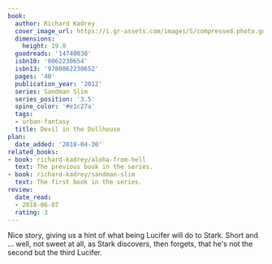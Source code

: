 ```yaml
---
book:
  author: Richard Kadrey
  cover_image_url: https://i.gr-assets.com/images/S/compressed.photo.goodreads.com/books/1338323949l/14740038._SX98_.jpg
  dimensions:
    height: 19.0
  goodreads: '14740038'
  isbn10: '0062230654'
  isbn13: '9780062230652'
  pages: '40'
  publication_year: '2012'
  series: Sandman Slim
  series_position: '3.5'
  spine_color: '#e1c27a'
  tags:
  - urban-fantasy
  title: Devil in the Dollhouse
plan:
  date_added: '2018-04-30'
related_books:
- book: richard-kadrey/aloha-from-hell
  text: The previous book in the series.
- book: richard-kadrey/sandman-slim
  text: The first book in the series.
review:
  date_read:
  - 2018-06-07
  rating: 3
---
```


Nice story, giving us a hint of what being Lucifer will do to Stark. Short and … well, not sweet at all, as Stark discovers, then forgets, that he's not the second but the third Lucifer.
